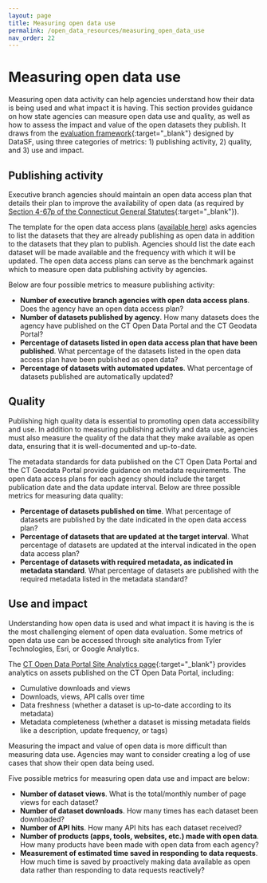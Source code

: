 ```yaml
---
layout: page
title: Measuring open data use
permalink: /open_data_resources/measuring_open_data_use
nav_order: 22
---
```


# Measuring open data use 

Measuring open data activity can help agencies understand how their data is being used and what impact it is having. This section provides guidance on how state agencies can measure open data use and quality, as well as how to assess the impact and value of the open datasets they publish. It draws from the [evaluation framework](https://docs.google.com/document/d/1O_M0m35ydqLyYb4YLr35YiJPPcCUnm68g-gu6-hQJvc/){:target="_blank"} designed by DataSF, using three categories of metrics: 1) publishing activity, 2) quality, and 3) use and impact.

## Publishing activity 

Executive branch agencies should maintain an open data access plan that details their plan to improve the availability of open data (as required by [Section 4-67p of the Connecticut General Statutes](https://www.cga.ct.gov/current/pub/chap_050.htm#sec_4-67p){:target="_blank"}).

The template for the open data access plans ([available here](https://portal.ct.gov/-/media/CT-Data/Open-Data-Access-Plan-Form-V2.xlsx)) asks agencies to list the datasets that they are already publishing as open data in addition to the datasets that they plan to publish. Agencies should list the date each dataset will be made available and the frequency with which it will be updated. The open data access plans can serve as the benchmark against which to measure open data publishing activity by agencies. 

Below are four possible metrics to measure publishing activity: 

* **Number of executive branch agencies with open data access plans**. Does the agency have an open data access plan? 
* **Number of datasets published by agency**. How many datasets does the agency have published on the CT Open Data Portal and the CT Geodata Portal? 
* **Percentage of datasets listed in open data access plan that have been published**. What percentage of the datasets listed in the open data access plan have been published as open data? 
* **Percentage of datasets with automated updates**. What percentage of datasets published are automatically updated?

## Quality 

Publishing high quality data is essential to promoting open data accessibility and use. In addition to measuring publishing activity and data use, agencies must also measure the quality of the data that they make available as open data, ensuring that it is well-documented and up-to-date. 

The metadata standards for data published on the CT Open Data Portal and the CT Geodata Portal provide guidance on metadata requirements. The open data access plans for each agency should include the target publication date and the data update interval. Below are three possible metrics for measuring data quality: 

* **Percentage of datasets published on time**. What percentage of datasets are published by the date indicated in the open data access plan? 
* **Percentage of datasets that are updated at the target interval**. What percentage of datasets are updated at the interval indicated in the open data access plan? 
* **Percentage of datasets with required metadata, as indicated in metadata standard**. What percentage of datasets are published with the required metadata listed in the metadata standard? 

## Use and impact 

Understanding how open data is used and what impact it is having is the is the most challenging element of open data evaluation. Some metrics of open data use can be accessed through site analytics from Tyler Technologies, Esri, or Google Analytics. 

The [CT Open Data Portal Site Analytics page](https://data.ct.gov/stories/s/y3mx-yu9u){:target="_blank"} provides analytics on assets published on the CT Open Data Portal, including:

* Cumulative downloads and views
* Downloads, views, API calls over time 
* Data freshness (whether a dataset is up-to-date according to its metadata)
* Metadata completeness (whether a dataset is missing metadata fields like a description, update frequency, or tags) 

Measuring the impact and value of open data is more difficult than measuring data use. Agencies may want to consider creating a log of use cases that show their open data being used. 

Five possible metrics for measuring open data use and impact are below: 

* **Number of dataset views**. What is the total/monthly number of page views for each dataset?
* **Number of dataset downloads**. How many times has each dataset been downloaded? 
* **Number of API hits**. How many API hits has each dataset received? 
* **Number of products (apps, tools, websites, etc.) made with open data**. How many products have been made with open data from each agency? 
* **Measurement of estimated time saved in responding to data requests**. How much time is saved by proactively making data available as open data rather than responding to data requests reactively?
